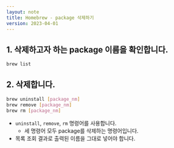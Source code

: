 ```yaml
---
layout: note
title: Homebrew - package 삭제하기
version: 2023-04-01
---
```





## 1. 삭제하고자 하는 package 이름을 확인합니다.

```sh
brew list
```


## 2. 삭제합니다.

```sh
brew uninstall [package_nm]
brew remove [package_nm]
brew rm [package_nm]
```
- `uninstall`, `remove`, `rm` 명령어를 사용합니다.
    - 세 명령어 모두 package를 삭제하는 명령어입니다.
- 목록 조회 결과로 출력된 이름을 그대로 넣어야 합니다.


